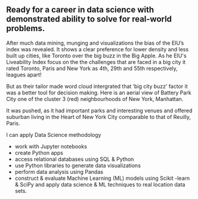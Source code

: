 ## Ready for a career in data science with demonstrated ability to solve for real-world problems. 

After much data mining, munging and visualizations the bias of the EIU’s index was revealed. It shows a clear preference for lower density and
less built up cities, like Toronto over the big buzz in the Big Apple. As he EIU's Liveability Index focus on the the challenges that are faced 
in a big city it rated Toronto, Paris and New York as 4th, 29th and 55th respectively, leagues apart!

But as their tailor made word cloud intergrated that ‘big city buzz’ factor it was a better tool for decision making. Here is an aerial view of 
Battery Park City one of the cluster 3 (red) neighbourhoods of New York, Manhattan.


It was pushed, as it had important parks and interesting venues and offered suburban living in the Heart of New York City comparable to that of 
Reuilly, Paris.



I can apply Data Science methodology 
- work with Jupyter notebooks 
- create Python apps 
- access relational databases using SQL & Python 
- use Python libraries to generate data visualizations 
- perform data analysis using Pandas 
- construct & evaluate Machine Learning (ML) models using Scikit
-learn & SciPy and apply data science & ML techniques to real location data sets.

